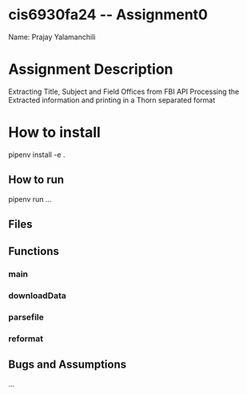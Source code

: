 # cis6930fa24 -- Assignment0 

Name: Prajay Yalamanchili

# Assignment Description 

Extracting Title, Subject and Field Offices from FBI API
Processing the Extracted information and printing in a Thorn separated format


# How to install
pipenv install -e .

## How to run
pipenv run ...

## Files

## Functions

### main

### downloadData

### parsefile

### reformat


## Bugs and Assumptions
...